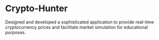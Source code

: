 # Crypto-Hunter
Designed and developed a sophisticated application to provide real-time cryptocurrency prices and facilitate market simulation for educational purposes.
